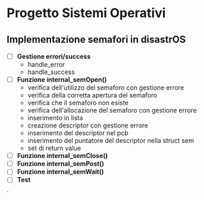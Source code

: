 # Progetto Sistemi Operativi

## Implementazione semafori in disastrOS

- [ ] **Gestione errori/success**
  - handle_error
  - handle_success
- [ ] **Funzione internal_semOpen()**
  - verifica dell'utilizzo del semaforo con gestione errore
  - verifica della corretta apertura del semaforo
  - verifica che il semaforo non esiste
  - verifica dell'allocazione del semaforo con gestione errore
  - inserimento in lista
  - creazione descriptor con gestione errore
  - inserimento del descriptor nel pcb
  - inserimento del puntatore del descriptor nella struct sem
  - set di return value
- [ ] **Funzione internal_semClose()**
- [ ] **Funzione internal_semPost()**
- [ ] **Funzione internal_semWait()**
- [ ] **Test**

`
